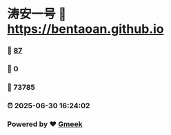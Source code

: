 # 涛安一号 :link: https://bentaoan.github.io 
### :page_facing_up: [87](https://bentaoan.github.io/tag.html) 
### :speech_balloon: 0 
### :hibiscus: 73785 
### :alarm_clock: 2025-06-30 16:24:02 
### Powered by :heart: [Gmeek](https://github.com/Meekdai/Gmeek)
